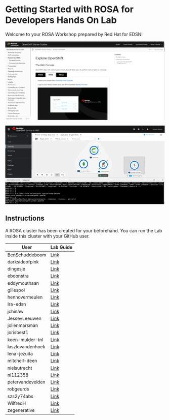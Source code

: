 # Getting Started with ROSA for Developers Hands On Lab

Welcome to your ROSA Workshop prepared by Red Hat for EDSN!


![Guide](guide.png)

![Workshop](topology.png)

## Instructions

A ROSA cluster has been created for your beforehand. You can run the Lab inside this cluster with your GitHub user.


| User      | Lab Guide |
| ----------- | ----------- |
|BenSchuddeboom|[Link](https://redhat-scholars.github.io/openshift-starter-guides/rhs-openshift-starter-guides/4.7/index.html?CLUSTER_SUBDOMAIN=apps.edsn.6d0b.p1.openshiftapps.com&PROJECT=workshop-BenSchuddeboom&USERNAME=BenSchuddeboom)|
|darksideofpink|[Link](https://redhat-scholars.github.io/openshift-starter-guides/rhs-openshift-starter-guides/4.7/index.html?CLUSTER_SUBDOMAIN=apps.edsn.6d0b.p1.openshiftapps.com&PROJECT=workshop-darksideofpink&USERNAME=darksideofpink)|
|dingesje|[Link](https://redhat-scholars.github.io/openshift-starter-guides/rhs-openshift-starter-guides/4.7/index.html?CLUSTER_SUBDOMAIN=apps.edsn.6d0b.p1.openshiftapps.com&PROJECT=workshop-dingesje&USERNAME=dingesje)|
|eboonstra|[Link](https://redhat-scholars.github.io/openshift-starter-guides/rhs-openshift-starter-guides/4.7/index.html?CLUSTER_SUBDOMAIN=apps.edsn.6d0b.p1.openshiftapps.com&PROJECT=workshop-eboonstra&USERNAME=eboonstra)|
|eddymouthaan|[Link](https://redhat-scholars.github.io/openshift-starter-guides/rhs-openshift-starter-guides/4.7/index.html?CLUSTER_SUBDOMAIN=apps.edsn.6d0b.p1.openshiftapps.com&PROJECT=workshop-eddymouthaan&USERNAME=eddymouthaan)|
|gillespol|[Link](https://redhat-scholars.github.io/openshift-starter-guides/rhs-openshift-starter-guides/4.7/index.html?CLUSTER_SUBDOMAIN=apps.edsn.6d0b.p1.openshiftapps.com&PROJECT=workshop-gillespol&USERNAME=gillespol)|
|hennovermeulen|[Link](https://redhat-scholars.github.io/openshift-starter-guides/rhs-openshift-starter-guides/4.7/index.html?CLUSTER_SUBDOMAIN=apps.edsn.6d0b.p1.openshiftapps.com&PROJECT=workshop-hennovermeulen&USERNAME=hennovermeulen)|
|Ira-edsn|[Link](https://redhat-scholars.github.io/openshift-starter-guides/rhs-openshift-starter-guides/4.7/index.html?CLUSTER_SUBDOMAIN=apps.edsn.6d0b.p1.openshiftapps.com&PROJECT=workshop-Ira-edsn&USERNAME=Ira-edsn)|
|jchinaw|[Link](https://redhat-scholars.github.io/openshift-starter-guides/rhs-openshift-starter-guides/4.7/index.html?CLUSTER_SUBDOMAIN=apps.edsn.6d0b.p1.openshiftapps.com&PROJECT=workshop-jchinaw&USERNAME=jchinaw)|
|JessevLeeuwen|[Link](https://redhat-scholars.github.io/openshift-starter-guides/rhs-openshift-starter-guides/4.7/index.html?CLUSTER_SUBDOMAIN=apps.edsn.6d0b.p1.openshiftapps.com&PROJECT=workshop-JessevLeeuwen&USERNAME=JessevLeeuwen)|
|jolienmarsman|[Link](https://redhat-scholars.github.io/openshift-starter-guides/rhs-openshift-starter-guides/4.7/index.html?CLUSTER_SUBDOMAIN=apps.edsn.6d0b.p1.openshiftapps.com&PROJECT=workshop-jolienmarsman&USERNAME=jolienmarsman)|
|jorisbest1|[Link](https://redhat-scholars.github.io/openshift-starter-guides/rhs-openshift-starter-guides/4.7/index.html?CLUSTER_SUBDOMAIN=apps.edsn.6d0b.p1.openshiftapps.com&PROJECT=workshop-jorisbest1&USERNAME=jorisbest1)|
|koen-mulder-tnl|[Link](https://redhat-scholars.github.io/openshift-starter-guides/rhs-openshift-starter-guides/4.7/index.html?CLUSTER_SUBDOMAIN=apps.edsn.6d0b.p1.openshiftapps.com&PROJECT=workshop-koen-mulder-tnl&USERNAME=koen-mulder-tnl)|
|laszlovandenhoek|[Link](https://redhat-scholars.github.io/openshift-starter-guides/rhs-openshift-starter-guides/4.7/index.html?CLUSTER_SUBDOMAIN=apps.edsn.6d0b.p1.openshiftapps.com&PROJECT=workshop-laszlovandenhoek&USERNAME=laszlovandenhoek)|
|lena-jezuita|[Link](https://redhat-scholars.github.io/openshift-starter-guides/rhs-openshift-starter-guides/4.7/index.html?CLUSTER_SUBDOMAIN=apps.edsn.6d0b.p1.openshiftapps.com&PROJECT=workshop-lena-jezuita&USERNAME=lena-jezuita)|
|mitchell-deen|[Link](https://redhat-scholars.github.io/openshift-starter-guides/rhs-openshift-starter-guides/4.7/index.html?CLUSTER_SUBDOMAIN=apps.edsn.6d0b.p1.openshiftapps.com&PROJECT=workshop-mitchell-deen&USERNAME=mitchell-deen)|
|nielsutrecht|[Link](https://redhat-scholars.github.io/openshift-starter-guides/rhs-openshift-starter-guides/4.7/index.html?CLUSTER_SUBDOMAIN=apps.edsn.6d0b.p1.openshiftapps.com&PROJECT=workshop-nielsutrecht&USERNAME=nielsutrecht)|
|nl112358|[Link](https://redhat-scholars.github.io/openshift-starter-guides/rhs-openshift-starter-guides/4.7/index.html?CLUSTER_SUBDOMAIN=apps.edsn.6d0b.p1.openshiftapps.com&PROJECT=workshop-nl112358&USERNAME=nl112358)|
|petervandevelden|[Link](https://redhat-scholars.github.io/openshift-starter-guides/rhs-openshift-starter-guides/4.7/index.html?CLUSTER_SUBDOMAIN=apps.edsn.6d0b.p1.openshiftapps.com&PROJECT=workshop-petervandevelden&USERNAME=petervandevelden)|
|robgeurds|[Link](https://redhat-scholars.github.io/openshift-starter-guides/rhs-openshift-starter-guides/4.7/index.html?CLUSTER_SUBDOMAIN=apps.edsn.6d0b.p1.openshiftapps.com&PROJECT=workshop-robgeurds&USERNAME=robgeurds)|
|szs2y74abs|[Link](https://redhat-scholars.github.io/openshift-starter-guides/rhs-openshift-starter-guides/4.7/index.html?CLUSTER_SUBDOMAIN=apps.edsn.6d0b.p1.openshiftapps.com&PROJECT=workshop-szs2y74abs&USERNAME=szs2y74abs)|
|WilfredH|[Link](https://redhat-scholars.github.io/openshift-starter-guides/rhs-openshift-starter-guides/4.7/index.html?CLUSTER_SUBDOMAIN=apps.edsn.6d0b.p1.openshiftapps.com&PROJECT=workshop-WilfredH&USERNAME=WilfredH)|
|zegenerative|[Link](https://redhat-scholars.github.io/openshift-starter-guides/rhs-openshift-starter-guides/4.7/index.html?CLUSTER_SUBDOMAIN=apps.edsn.6d0b.p1.openshiftapps.com&PROJECT=workshop-zegenerative&USERNAME=zegenerative)|
